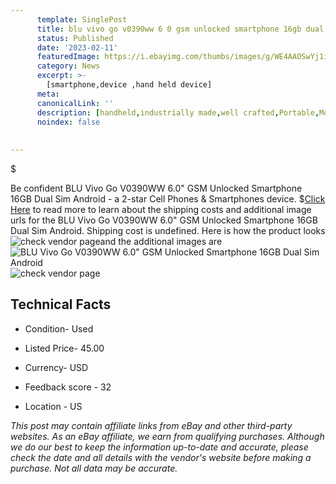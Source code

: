 ```yaml
---
      template: SinglePost
      title: blu vivo go v0390ww 6 0 gsm unlocked smartphone 16gb dual sim android
      status: Published
      date: '2023-02-11'
      featuredImage: https://i.ebayimg.com/thumbs/images/g/WE4AAOSwYj1i6sFs/s-l225.jpg
      category: News
      excerpt: >-
        [smartphone,device ,hand held device]
      meta:
      canonicalLink: ''
      description: [handheld,industrially made,well crafted,Portable,Mobile,Compact,Convenient,Lightweight,Maneuverable,Man-portable,Miniature,Carriable,Hand-held,Light,Holdable,Transportable,Mobile device,Pocket-sized,On-the-go,Wireless,Cordless,Compact size,Convenient size, smartphone,device ,hand held device]
      noindex: false
      
        
---
```

$

Be confident BLU Vivo Go V0390WW 6.0" GSM Unlocked Smartphone 16GB Dual Sim Android - a 2-star Cell Phones & Smartphones device.
$[Click Here](https://www.ebay.com/itm/265811704944?hash=item3de39cbc70%3Ag%3AWE4AAOSwYj1i6sFs&mkevt=1&mkcid=1&mkrid=711-53200-19255-0&campid=%253CePNCampaignId%253E&customid=%253CreferenceId%253E&toolid=10049) to read more to learn about the shipping costs and additional image urls for the BLU Vivo Go V0390WW 6.0" GSM Unlocked Smartphone 16GB Dual Sim Android. Shipping cost is undefined. Here is how the product looks ![check vendor page](https://i.ebayimg.com/thumbs/images/g/WE4AAOSwYj1i6sFs/s-l225.jpg)and the additional images are![BLU Vivo Go V0390WW 6.0" GSM Unlocked Smartphone 16GB Dual Sim Android](https://i.ebayimg.com/images/g/WE4AAOSwYj1i6sFs/s-l1600.jpg)![check vendor page](https://origin-galleryplus.ebayimg.com/ws/web/265811704944_2_0_1/225x225.jpg,https://origin-galleryplus.ebayimg.com/ws/web/265811704944_3_0_1/225x225.jpg,https://origin-galleryplus.ebayimg.com/ws/web/265811704944_4_0_1/225x225.jpg)



 ## Technical Facts 



     
      

 - Condition- Used 


      

 - Listed Price- 45.00 


      

 - Currency- USD 


      

 - Feedback score - 32 


      

 - Location - US 


      
      

 *_This post may contain affiliate links from eBay and other third-party websites. As an eBay affiliate, we earn from qualifying purchases. Although we do our best to keep the information up-to-date and accurate, please check the date and all details with the vendor's website before making a purchase. Not all data may be accurate._*






